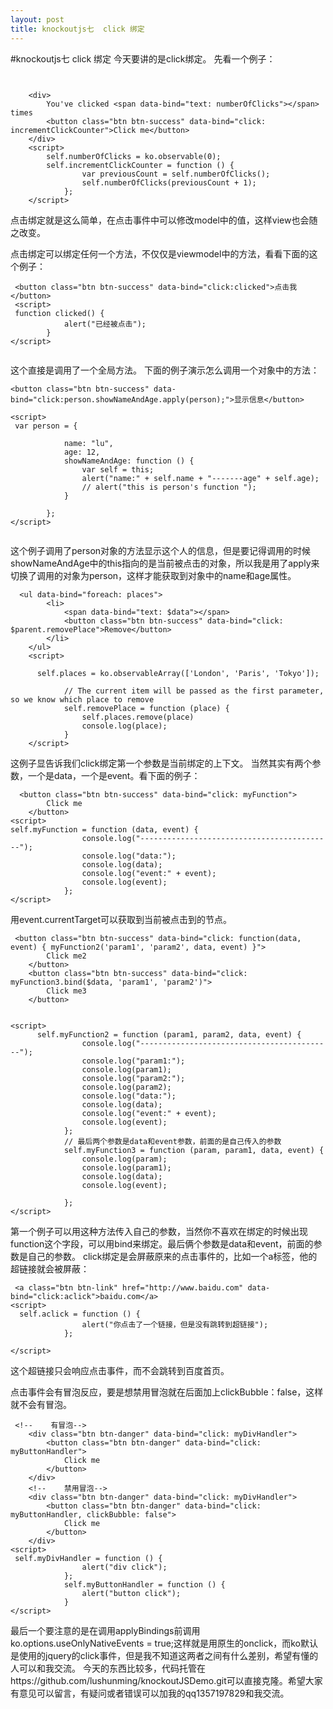```yaml
---
layout: post
title: knockoutjs七  click 绑定
---
```

#knockoutjs七  click 绑定
今天要讲的是click绑定。
先看一个例子：

```


    <div>
        You've clicked <span data-bind="text: numberOfClicks"></span> times
        <button class="btn btn-success" data-bind="click: incrementClickCounter">Click me</button>
    </div>
    <script>
        self.numberOfClicks = ko.observable(0);
        self.incrementClickCounter = function () {
                var previousCount = self.numberOfClicks();
                self.numberOfClicks(previousCount + 1);
            };
    </script>

```
点击绑定就是这么简单，在点击事件中可以修改model中的值，这样view也会随之改变。

点击绑定可以绑定任何一个方法，不仅仅是viewmodel中的方法，看看下面的这个例子：
```
 <button class="btn btn-success" data-bind="click:clicked">点击我</button>
 <script>
 function clicked() {
            alert("已经被点击");
        }
</script>


```

这个直接是调用了一个全局方法。
下面的例子演示怎么调用一个对象中的方法：
```
<button class="btn btn-success" data-bind="click:person.showNameAndAge.apply(person);">显示信息</button>

<script>
 var person = {

            name: "lu",
            age: 12,
            showNameAndAge: function () {
                var self = this;
                alert("name:" + self.name + "-------age" + self.age);
                // alert("this is person's function ");
            }

        };
</script>


```
这个例子调用了person对象的方法显示这个人的信息，但是要记得调用的时候showNameAndAge中的this指向的是当前被点击的对象，所以我是用了apply来切换了调用的对象为person，这样才能获取到对象中的name和age属性。

```
  <ul data-bind="foreach: places">
        <li>
            <span data-bind="text: $data"></span>
            <button class="btn btn-success" data-bind="click: $parent.removePlace">Remove</button>
        </li>
    </ul>
    <script>
    
      self.places = ko.observableArray(['London', 'Paris', 'Tokyo']);

            // The current item will be passed as the first parameter, so we know which place to remove
            self.removePlace = function (place) {
                self.places.remove(place)
                console.log(place);
            }
    </script>

```
这例子显告诉我们click绑定第一个参数是当前绑定的上下文。
当然其实有两个参数，一个是data，一个是event。看下面的例子：
```
  <button class="btn btn-success" data-bind="click: myFunction">
        Click me
    </button>
<script> 
self.myFunction = function (data, event) {
                console.log("-------------------------------------------");
                console.log("data:");
                console.log(data);
                console.log("event:" + event);
                console.log(event);
            };
</script>

```
用event.currentTarget可以获取到当前被点击到的节点。

```
 <button class="btn btn-success" data-bind="click: function(data, event) { myFunction2('param1', 'param2', data, event) }">
        Click me2
    </button>
    <button class="btn btn-success" data-bind="click: myFunction3.bind($data, 'param1', 'param2')">
        Click me3
    </button>


<script>
      self.myFunction2 = function (param1, param2, data, event) {
                console.log("-------------------------------------------");
                console.log("param1:");
                console.log(param1);
                console.log("param2:");
                console.log(param2);
                console.log("data:");
                console.log(data);
                console.log("event:" + event);
                console.log(event);
            };
            // 最后两个参数是data和event参数，前面的是自己传入的参数
            self.myFunction3 = function (param, param1, data, event) {
                console.log(param);
                console.log(param1);
                console.log(data);
                console.log(event);

            };
</script>

```
第一个例子可以用这种方法传入自己的参数，当然你不喜欢在绑定的时候出现function这个字段，可以用bind来绑定。最后俩个参数是data和event，前面的参数是自己的参数。
click绑定是会屏蔽原来的点击事件的，比如一个a标签，他的超链接就会被屏蔽：
```
 <a class="btn btn-link" href="http://www.baidu.com" data-bind="click:aclick">baidu.com</a>
<script>
  self.aclick = function () {
                alert("你点击了一个链接，但是没有跳转到超链接");
            };
            
</script>
```
这个超链接只会响应点击事件，而不会跳转到百度首页。

点击事件会有冒泡反应，要是想禁用冒泡就在后面加上clickBubble：false，这样就不会有冒泡。


```
 <!--    有冒泡-->
    <div class="btn btn-danger" data-bind="click: myDivHandler">
        <button class="btn btn-danger" data-bind="click: myButtonHandler">
            Click me
        </button>
    </div>
    <!--    禁用冒泡-->
    <div class="btn btn-danger" data-bind="click: myDivHandler">
        <button class="btn btn-danger" data-bind="click: myButtonHandler, clickBubble: false">
            Click me
        </button>
    </div>
<script>
 self.myDivHandler = function () {
                alert("div click");
            };
            self.myButtonHandler = function () {
                alert("button click");
            }
</script>

```
最后一个要注意的是在调用applyBindings前调用 ko.options.useOnlyNativeEvents = true;这样就是用原生的onclick，而ko默认是使用的jquery的click事件，但是我不知道这两者之间有什么差别，希望有懂的人可以和我交流。
今天的东西比较多，代码托管在https://github.com/lushunming/knockoutJSDemo.git可以直接克隆。希望大家有意见可以留言，有疑问或者错误可以加我的qq1357197829和我交流。




